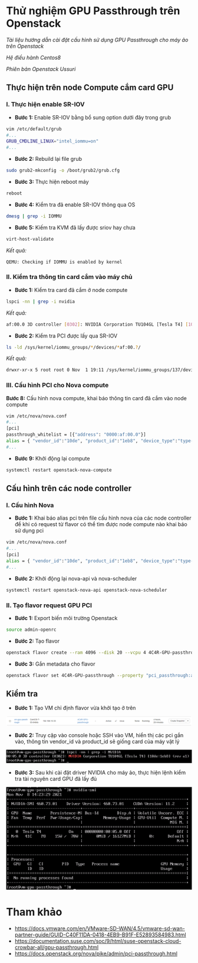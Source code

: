 # Thử nghiệm GPU Passthrough trên Openstack

*Tài liệu hướng dẫn cài đặt cấu hình sử dụng GPU Passthrough cho máy ảo trên Openstack*

*Hệ điều hành Centos8*

*Phiên bản Openstack Ussuri*

## Thực hiện trên node Compute cắm card GPU
### I. Thực hiện enable SR-IOV
- **Bước 1:** Enable SR-IOV bằng bổ sung option dưới đây trong grub
```sh
vim /etc/default/grub
#...
GRUB_CMDLINE_LINUX="intel_iommu=on"
#...
```
- **Bước 2:** Rebuild lại file grub 
```sh
sudo grub2-mkconfig -o /boot/grub2/grub.cfg
```
- **Bước 3:** Thực hiện reboot máy 
```sh
reboot
```
- **Bước 4:** Kiểm tra đã enable SR-IOV thông qua OS
```sh
dmesg | grep -i IOMMU
```
- **Bước 5:** Kiếm tra KVM đã lấy được sriov hay chưa
```sh
virt-host-validate
```
*Kết quả:*
```sh
QEMU: Checking if IOMMU is enabled by kernel                               : PASS
```
### II. Kiểm tra thông tin card cắm vào máy chủ
- **Bước 1:** Kiểm tra card đã cắm ở node compute
```sh
lspci -nn | grep -i nvidia
```
*Kết quả:*
```sh
af:00.0 3D controller [0302]: NVIDIA Corporation TU104GL [Tesla T4] [10de:1eb8] (rev a1)
```
- **Bước 2:** Kiểm tra PCI được lấy qua SR-IOV
```sh
ls -ld /sys/kernel/iommu_groups/*/devices/*af:00.?/
```
*Kết quả:*
```sh
drwxr-xr-x 5 root root 0 Nov  1 19:11 /sys/kernel/iommu_groups/137/devices/0000:af:00.0/
```
### III. Cấu hình PCI cho Nova compute
**Bước 8:** Cấu hình nova compute, khai báo thông tin card đã cắm vào node compute
```sh
vim /etc/nova/nova.conf
#...
[pci]
passthrough_whitelist = [{"address": "0000:af:00.0"}]
alias = { "vendor_id":"10de", "product_id":"1eb8", "device_type":"type-PF", "name":"T4" }
#...
```
- **Bước 9:** Khởi động lại compute
```sh
systemctl restart openstack-nova-compute
```

## Cấu hình trên các node controller
### I. Cấu hình Nova
- **Bước 1:** Khai báo alias pci trên file cấu hình nova của các node controller để khi có request từ flavor có thể tìm được node compute nào khai báo sử dụng pci
```sh
vim /etc/nova/nova.conf
#...
[pci]
alias = { "vendor_id":"10de", "product_id":"1eb8", "device_type":"type-PF", "name":"T4" }
#...
```

- **Bước 2:** Khởi động lại nova-api và nova-scheduler
```sh
systemctl restart openstack-nova-api openstack-nova-scheduler
```

### II. Tạo flavor request GPU PCI
- **Bước 1:** Export biến môi trường Openstack
```sh
source admin-openrc
```
- **Bước 2:** Tạo flavor 
```sh
openstack flavor create --ram 4096 --disk 20 --vcpu 4 4C4R-GPU-passthrough
```
- **Bước 3:** Gắn metadata cho flavor 
```sh
openstack flavor set 4C4R-GPU-passthrough --property "pci_passthrough:alias"="T4:1"
```


## Kiểm tra
- **Bước 1:** Tạo VM chỉ định flavor vừa khởi tạo ở trên

![imagegpu](../../images/gpu-passthrough01.png)

- **Bước 2:** Truy cập vào console hoặc SSH vào VM, hiển thị các pci gắn vào, thông tin vendor_id và product_id sẽ giống card của máy vật lý

![imagegpu](../../images/gpu-passthrough02.png)

- **Bước 3:** Sau khi cài đặt driver NVIDIA cho máy ảo, thực hiện lệnh kiểm tra tài nguyên card GPU đã lấy đủ

![imagegpu](../../images/gpu-passthrough03.png)


# Tham khảo

- https://docs.vmware.com/en/VMware-SD-WAN/4.5/vmware-sd-wan-partner-guide/GUID-C40F11DA-0418-4EB9-B91F-E52893584983.html
- https://documentation.suse.com/soc/9/html/suse-openstack-cloud-crowbar-all/gpu-passthrough.html
- https://docs.openstack.org/nova/pike/admin/pci-passthrough.html